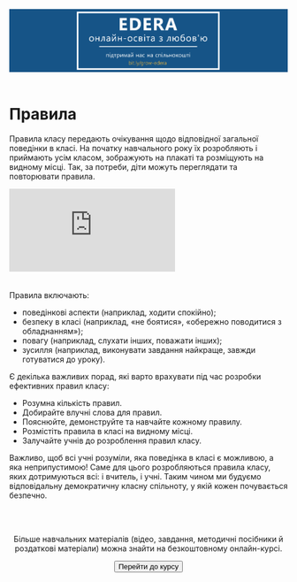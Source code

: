 <div align="center">
<a href="https://biggggidea.com/project/edera-onlajn-osvita-z-lyubovyu/" target="_blank"><img src="000.png" width="1000" /></a>
</div>
<br>

<h1>Правила</h1>

<p>Правила класу передають очікування щодо відповідної загальної поведінки в класі. На початку навчального року їх розробляють і приймають усім класом, зображують на плакаті та розміщують на видному місці. Так, за потреби, діти можуть переглядати та повторювати правила.</p>

<div class="embed-responsive embed-responsive-16by9">
<iframe class="embed-responsive-item" src="https://www.youtube.com/embed/6n1tlgmMHVE" frameborder="0" allowfullscreen></iframe>
</div>
<br>

<p>Правила включають:</p>
<ul>
	<li>поведінкові аспекти (наприклад, ходити спокійно);</li>
	<li>безпеку в класі (наприклад, «не боятися», «обережно поводитися з обладнанням»);</li>
	<li>повагу (наприклад, слухати інших, поважати інших);</li>
	<li>зусилля (наприклад, виконувати завдання найкраще, завжди готуватися до уроку).</li>
</ul>

<p>Є декілька важливих порад, які варто врахувати під час розробки ефективних правил класу:</p>
<ul>
	<li>Розумна кількість правил.</li>
	<li>Добирайте влучні слова для правил.</li>
	<li>Пояснюйте, демонструйте та навчайте кожному правилу.</li>
	<li>Розмістіть правила в класі на видному місці.</li>
	<li>Залучайте учнів до розроблення правил класу.</li>
</ul>

<p>Важливо, щоб всі учні розуміли, яка поведінка в класі є можливою, а яка неприпустимою! Саме для цього розробляються правила класу, яких дотримуються всі: і вчитель, і учні. Таким чином ми будуємо відповідальну демократичну класну спільноту, у якій кожен почувається безпечно.</p>
	<br>
<div class="eoz-text">
	<br>
	<p align="center">Більше навчальних матеріалів (відео, завдання, методичні посібники й роздаткові матеріали) можна знайти на безкоштовному онлайн-курсі.</p>
<p><center><a href="https://courses.ed-era.com/courses/course-v1:MON-EDERA-OSVITORIA+ST101+st101/about" target="_blank"><button type="button" class="btn btn-primary" aria-haspopup="true" aria-expanded="false">Перейти до курсу</button></a></center></p>
</div>